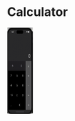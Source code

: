 # Calculator

<img src="https://github.com/londxz/Calculator/blob/main/calcGif.gif" width=60 height=200>
